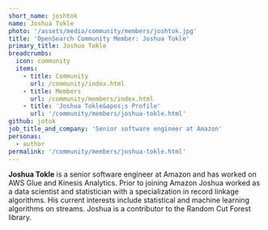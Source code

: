 ```yaml
---
short_name: joshtok
name: Joshua Tokle
photo: '/assets/media/community/members/joshtok.jpg'
title: 'OpenSearch Community Member: Joshua Tokle'
primary_title: Joshua Tokle
breadcrumbs:
  icon: community
  items:
    - title: Community
      url: /community/index.html
    - title: Members
      url: /community/members/index.html
    - title: 'Joshua Tokle&apos;s Profile'
      url: '/community/members/joshua-tokle.html'
github: jotok
job_title_and_company: 'Senior software engineer at Amazon'
personas:
  - author
permalink: '/community/members/joshua-tokle.html'
---
```


**Joshua Tokle** is a senior software engineer at Amazon and has worked on AWS Glue and Kinesis Analytics. Prior to joining Amazon Joshua worked as a data scientist and statistician with a specialization in record linkage algorithms. His current interests include statistical and machine learning algorithms on streams. Joshua is a contributor to the Random Cut Forest library.

